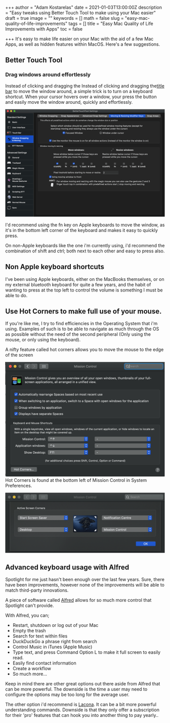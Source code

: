 +++
author = "Adam Kostarelas"
date = 2021-01-03T13:00:00Z
description = "Easy tweaks using Better Touch Tool to make using your Mac easier"
draft = true
image = ""
keywords = []
math = false
slug = "easy-mac-quality-of-life-improvements"
tags = []
title = "Easy Mac Quality of Life Improvements with Apps"
toc = false

+++
It's easy to make life easier on your Mac with the aid of a few Mac Apps, as well as hidden features within MacOS. Here's a few suggestions.

## Better Touch Tool

### Drag windows around effortlessly

Instead of clicking and dragging the Instead of clicking and dragging the[title bar](https://developer.apple.com/design/human-interface-guidelines/macos/windows-and-views/window-anatomy/#title-bar "Apple HID title bar info") to move the window around, a simple trick is to turn on a keyboard shortcut. When your cursor hovers over a window, your press the button and easily move the window around, quickly and effortlessly.

![](/uploads/screen-shot-2021-01-04-at-9-48-08-pm.png)

I'd recommend using the fn key on Apple keyboards to move the window, as it's in the bottom left corner of the keyboard and makes it easy to quickly press.

On non-Apple keyboards like the one i'm currently using, i'd recommend the combination of shift and ctrl; both next to each other and easy to press also.

## Non Apple keyboard shortcuts

I've been using Apple keyboards, either on the MacBooks themselves, or on my external bluetooth keyboard for quite a few years, and the habit of wanting to press at the top left to control the volume is something I must be able to do.

## Use Hot Corners to make full use of your mouse.

If you're like me, I try to find efficiencies in the Operating System that i'm using. Examples of such is to be able to navigate as much through the OS as possible without the need of the second peripheral (Only using the mouse, or only using the keyboard).

A nifty feature called hot corners allows you to move the mouse to the edge of the screen

![](/uploads/screen-shot-2021-01-04-at-10-08-30-pm.png)  
Hot Corners is found at the bottom left of Mission Control in System Preferences.

![](/uploads/screen-shot-2021-01-04-at-10-08-43-pm.png)

## Advanced keyboard usage with Alfred

Spotlight for me just hasn't been enough over the last few years. Sure, there have been improvements, however none of the improvements will be able to match third-party innovations.

A piece of software called [Alfred](https://www.alfredapp.com/ "Alfred Website") allows for so much more control that Spotlight can't provide.

With Alfred, you can;

* Restart, shutdown or log out of your Mac
* Empty the trash
* Search for text within files
* DuckDuckGo a phrase right from search
* Control Music in iTunes (Apple Music)
* Type text, and press Command Option L to make it full screen to easily read.
* Easily find contact information
* Create a workflow
* So much more...

Keep in mind there are other great options out there aside from Alfred that can be more powerful. The downside is the time a user may need to configure the options may be too long for the average user.

The other option i'd recommend is [Lacona](https://lacona.app/ "Lacona Website"). It can be a bit more powerful understanding commands. Downside is that they only offer a subscription for their 'pro' features that can hook you into another thing to pay yearly..